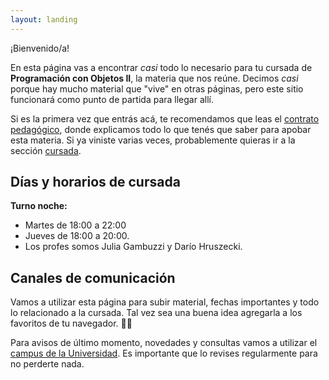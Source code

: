```yaml
---
layout: landing
---
```


¡Bienvenido/a!

En esta página vas a encontrar _casi_ todo lo necesario para tu cursada de **Programación con Objetos II**, la materia que nos reúne. Decimos _casi_ porque hay mucho material que "vive" en otras páginas, pero este sitio funcionará como punto de partida para llegar allí.

Si es la primera vez que entrás acá, te recomendamos que leas el [contrato pedagógico](/contrato-pedagogico), donde explicamos todo lo que tenés que saber para apobar esta materia. Si ya viniste varias veces, probablemente quieras ir a la sección [cursada](/cursada).

## Días y horarios de cursada

**Turno noche:**
* Martes de 18:00 a 22:00 
* Jueves de 18:00 a 20:00.
* Los profes somos Julia Gambuzzi y Darío Hruszecki.

## Canales de comunicación

Vamos a utilizar esta página para subir material, fechas importantes y todo lo relacionado a la cursada. Tal vez sea una buena idea agregarla a los favoritos de tu navegador. :link::globe_with_meridians:

Para avisos de último momento, novedades y consultas vamos a utilizar el [campus de la Universidad](http://campus.unahur.edu.ar/). Es importante que lo revises regularmente para no perderte nada.
